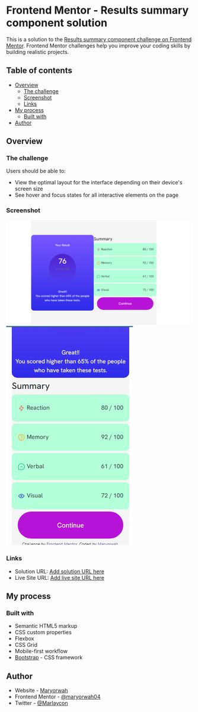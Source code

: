 # Frontend Mentor - Results summary component solution

This is a solution to the [Results summary component challenge on Frontend Mentor](https://www.frontendmentor.io/challenges/results-summary-component-CE_K6s0maV). Frontend Mentor challenges help you improve your coding skills by building realistic projects. 

## Table of contents

- [Overview](#overview)
  - [The challenge](#the-challenge)
  - [Screenshot](#screenshot)
  - [Links](#links)
- [My process](#my-process)
  - [Built with](#built-with)
- [Author](#author)

## Overview

### The challenge

Users should be able to:

- View the optimal layout for the interface depending on their device's screen size
- See hover and focus states for all interactive elements on the page

### Screenshot

![Screenshot 1](/assets/images/Screenshot%20(510).png)
![Screenshot 2](/assets/images/Screenshot%20(511).png)


### Links

- Solution URL: [Add solution URL here](https://www.frontendmentor.io/solutions/semantic-html-markup-css-flexbox-bootstrap-E4TMIQCL2J)
- Live Site URL: [Add live site URL here](https://maryorwah04.github.io/Results-Summary/)

## My process

### Built with

- Semantic HTML5 markup
- CSS custom properties
- Flexbox
- CSS Grid
- Mobile-first workflow
- [Bootstrap](https://getbootstrap.com/) - CSS framework

## Author

- Website - [Maryorwah](https://github.com/maryorwah04)
- Frontend Mentor - [@maryorwah04](https://www.frontendmentor.io/profile/maryorwah04)
- Twitter - [@Marlaycon](https://twitter.com/Marlaycon)